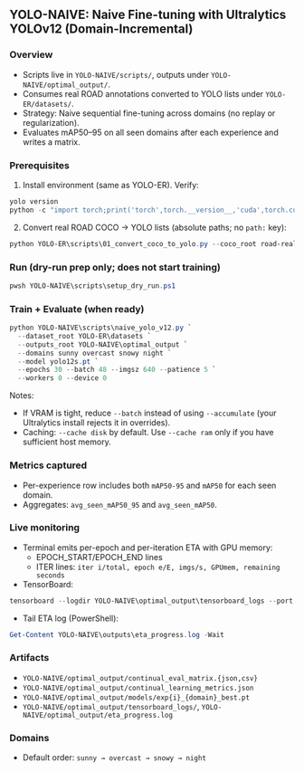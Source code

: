 ## YOLO-NAIVE: Naive Fine-tuning with Ultralytics YOLOv12 (Domain-Incremental)

### Overview
- Scripts live in `YOLO-NAIVE/scripts/`, outputs under `YOLO-NAIVE/optimal_output/`.
- Consumes real ROAD annotations converted to YOLO lists under `YOLO-ER/datasets/`.
- Strategy: Naive sequential fine-tuning across domains (no replay or regularization).
- Evaluates mAP50–95 on all seen domains after each experience and writes a matrix.

### Prerequisites
1) Install environment (same as YOLO-ER). Verify:
```powershell
yolo version
python -c "import torch;print('torch',torch.__version__,'cuda',torch.cuda.is_available())"
```
2) Convert real ROAD COCO → YOLO lists (absolute paths; no `path:` key):
```powershell
python YOLO-ER\scripts\01_convert_coco_to_yolo.py --coco_root road-real-annotations\data --out_root YOLO-ER\datasets
```

### Run (dry-run prep only; does not start training)
```powershell
pwsh YOLO-NAIVE\scripts\setup_dry_run.ps1
```

### Train + Evaluate (when ready)
```powershell
python YOLO-NAIVE\scripts\naive_yolo_v12.py `
  --dataset_root YOLO-ER\datasets `
  --outputs_root YOLO-NAIVE\optimal_output `
  --domains sunny overcast snowy night `
  --model yolo12s.pt `
  --epochs 30 --batch 48 --imgsz 640 --patience 5 `
  --workers 0 --device 0
```
Notes:
- If VRAM is tight, reduce `--batch` instead of using `--accumulate` (your Ultralytics install rejects it in overrides).
- Caching: `--cache disk` by default. Use `--cache ram` only if you have sufficient host memory.

### Metrics captured
- Per-experience row includes both `mAP50-95` and `mAP50` for each seen domain.
- Aggregates: `avg_seen_mAP50_95` and `avg_seen_mAP50`.

### Live monitoring
- Terminal emits per-epoch and per-iteration ETA with GPU memory:
  - EPOCH_START/EPOCH_END lines
  - ITER lines: `iter i/total, epoch e/E, imgs/s, GPUmem, remaining seconds`
- TensorBoard:
```powershell
tensorboard --logdir YOLO-NAIVE\optimal_output\tensorboard_logs --port 6006
```
- Tail ETA log (PowerShell):
```powershell
Get-Content YOLO-NAIVE\outputs\eta_progress.log -Wait
```

### Artifacts
- `YOLO-NAIVE/optimal_output/continual_eval_matrix.{json,csv}`
- `YOLO-NAIVE/optimal_output/continual_learning_metrics.json`
- `YOLO-NAIVE/optimal_output/models/exp{i}_{domain}_best.pt`
- `YOLO-NAIVE/optimal_output/tensorboard_logs/`, `YOLO-NAIVE/optimal_output/eta_progress.log`

### Domains
- Default order: `sunny → overcast → snowy → night`


